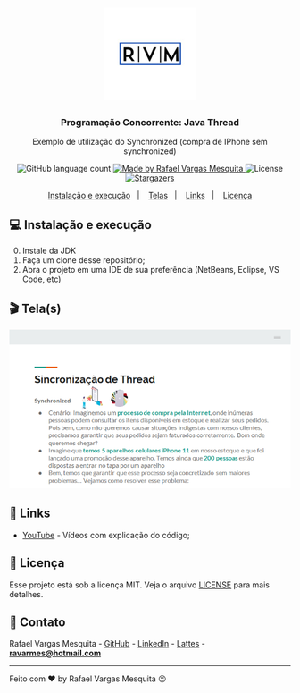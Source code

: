 <h1 align="center">
    <img alt="RVM" src="https://github.com/ravarmes/threads-synchronized1iphone-java/blob/master/assets/logo.jpg" />
</h1>

<h3 align="center">
  Programação Concorrente: Java Thread
</h3>

<p align="center">Exemplo de utilização do Synchronized (compra de IPhone sem synchronized)</p>

<p align="center">
  <img alt="GitHub language count" src="https://img.shields.io/github/languages/count/ravarmes/threads-synchronized1iphone-java?color=%2304D361">

  <a href="http://www.linkedin.com/in/rafael-vargas-mesquita">
    <img alt="Made by Rafael Vargas Mesquita" src="https://img.shields.io/badge/made%20by-Rafael%20Vargas%20Mesquita-%2304D361">
  </a>

  <img alt="License" src="https://img.shields.io/badge/license-MIT-%2304D361">

  <a href="https://github.com/ravarmes/threads-synchronized1iphone-java/stargazers">
    <img alt="Stargazers" src="https://img.shields.io/github/stars/ravarmes/threads-synchronized1iphone-java?style=social">
  </a>
</p>

<p align="center">
  <a href="#-instalacao">Instalação e execução</a>&nbsp;&nbsp;&nbsp;|&nbsp;&nbsp;&nbsp;
  <a href="#-telas">Telas</a>&nbsp;&nbsp;&nbsp;|&nbsp;&nbsp;&nbsp;
  <a href="#-links">Links</a>&nbsp;&nbsp;&nbsp;|&nbsp;&nbsp;&nbsp;
  <a href="#-licenca">Licença</a>
</p>

## :computer: Instalação e execução <a name="-instalacao"/></a>

0. Instale da JDK
1. Faça um clone desse repositório;
2. Abra o projeto em uma IDE de sua preferência (NetBeans, Eclipse, VS Code, etc)

## :clapper: Tela(s) <a name="-telas"/></a>

![Tela](https://github.com/ravarmes/threads-synchronized1iphone-java/blob/master/assets/threads-synchronized1iphone-java.png)

## :link: Links <a name="-links"/></a>

- [YouTube](https://www.youtube.com/watch?v=bCmrhSma5bw&list=PL-mvLy2ws8IJQlIm-OIU9WO-hJPlARq_W) - Vídeos com explicação do código;

## :memo: Licença <a name="-licenca"/></a>

Esse projeto está sob a licença MIT. Veja o arquivo [LICENSE](LICENSE.md) para mais detalhes.

## :email: Contato

Rafael Vargas Mesquita - [GitHub](https://github.com/ravarmes) - [LinkedIn](https://www.linkedin.com/in/rafael-vargas-mesquita) - [Lattes](http://lattes.cnpq.br/6616283627544820) - **ravarmes@hotmail.com**

---

Feito com ♥ by Rafael Vargas Mesquita :wink: